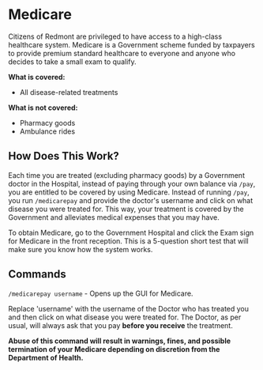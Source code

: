 # Medicare

Citizens of Redmont are privileged to have access to a high-class healthcare system. Medicare is a Government scheme funded by taxpayers to provide premium standard healthcare to everyone and anyone who decides to take a small exam to qualify.

**What is covered:**
- All disease-related treatments

**What is not covered:**
- Pharmacy goods
- Ambulance rides

## How Does This Work?

Each time you are treated (excluding pharmacy goods) by a Government doctor in the Hospital, instead of paying through your own balance via `/pay`, you are entitled to be covered by using Medicare. Instead of running `/pay`, you run `/medicarepay` and provide the doctor's username and click on what disease you were treated for. This way, your treatment is covered by the Government and alleviates medical expenses that you may have.

To obtain Medicare, go to the Government Hospital and click the Exam sign for Medicare in the front reception. This is a 5-question short test that will make sure you know how the system works.

## Commands

`/medicarepay username` - Opens up the GUI for Medicare.

Replace 'username' with the username of the Doctor who has treated you and then click on what disease you were treated for. The Doctor, as per usual, will always ask that you pay **before you receive** the treatment.

**Abuse of this command will result in warnings, fines, and possible termination of your Medicare depending on discretion from the Department of Health.**
